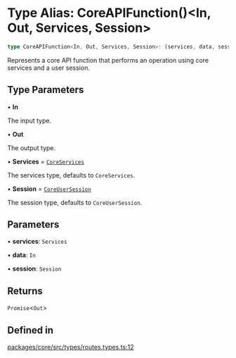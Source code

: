 # Type Alias: CoreAPIFunction()\<In, Out, Services, Session\>

```ts
type CoreAPIFunction<In, Out, Services, Session>: (services, data, session) => Promise<Out>;
```

Represents a core API function that performs an operation using core services and a user session.

## Type Parameters

• **In**

The input type.

• **Out**

The output type.

• **Services** = [`CoreServices`](CoreServices.md)

The services type, defaults to `CoreServices`.

• **Session** = [`CoreUserSession`](../interfaces/CoreUserSession.md)

The session type, defaults to `CoreUserSession`.

## Parameters

• **services**: `Services`

• **data**: `In`

• **session**: `Session`

## Returns

`Promise`\<`Out`\>

## Defined in

[packages/core/src/types/routes.types.ts:12](https://github.com/vramework/vramework/blob/effbb4c429219b23928f1b1f0fcdb2fd3899355c/packages/core/src/types/routes.types.ts#L12)
